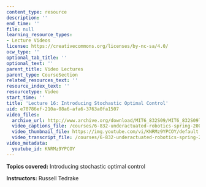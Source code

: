 ```yaml
---
content_type: resource
description: ''
end_time: ''
file: null
learning_resource_types:
- Lecture Videos
license: https://creativecommons.org/licenses/by-nc-sa/4.0/
ocw_type: ''
optional_tab_title: ''
optional_text: ''
parent_title: Video Lectures
parent_type: CourseSection
related_resources_text: ''
resource_index_text: ''
resourcetype: Video
start_time: ''
title: 'Lecture 16: Introducing Stochastic Optimal Control'
uid: e70786ef-210a-08a6-afa6-3763a0fa1507
video_files:
  archive_url: http://www.archive.org/download/MIT6_832S09/MIT6_832S09lec16_300k.mp4
  video_captions_file: /courses/6-832-underactuated-robotics-spring-2009/d9b0f2a329b95a048940c50d87e2b9d9_KNRMz9YPCOY.vtt
  video_thumbnail_file: https://img.youtube.com/vi/KNRMz9YPCOY/default.jpg
  video_transcript_file: /courses/6-832-underactuated-robotics-spring-2009/aa314c2b4d7f80cb98938d3ef5bb1e4f_KNRMz9YPCOY.pdf
video_metadata:
  youtube_id: KNRMz9YPCOY
---
```


**Topics covered:** Introducing stochastic optimal control

**Instructors:** Russell Tedrake

